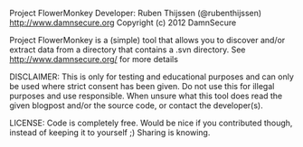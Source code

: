Project FlowerMonkey
Developer: Ruben Thijssen (@rubenthijssen) http://www.damnsecure.org 
Copyright (c) 2012 DamnSecure

Project FlowerMonkey is a (simple) tool that allows you to discover and/or extract data from a directory that contains a .svn directory.
See http://www.damnsecure.org/<blog-post> for more details

DISCLAIMER:
This is only for testing and educational purposes and can only be used where strict consent has been given. Do not use
this for illegal purposes and use responsible. When unsure what this tool does read the given blogpost and/or the source code, or contact the developer(s).

LICENSE:
Code is completely free. Would be nice if you contributed though, instead of keeping it to yourself ;) Sharing is knowing.

